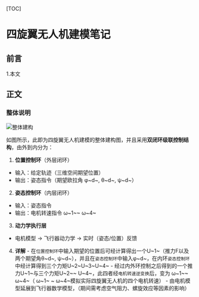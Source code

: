 
[TOC]
# 四旋翼无人机建模笔记

## 前言

1.本文


## 正文

### 整体说明

![整体建构](/imgs/2025-05-03/xp5jozbgKaA8inmS.png "整体建构")

如图所示，此即为四旋翼无人机建模的整体建构图，并且采用**双闭环级联控制结构**，由外到内分为：

 1.  ​**位置控制环**​（外层闭环）
   -   输入：给定轨迹（三维空间期望位置）
   -   输出：姿态指令（期望欧拉角 φ~d~, θ~d~, ψ~d~）
 2.  ​**姿态控制环**​（内层闭环）
   -   输入：姿态指令
   -   输出：电机转速指令 ω~1~~ ω~4~
 3.  ​**动力学执行层**
   -   电机模型 → 飞行器动力学 → 实时（姿态/位置）反馈
 4.  **详解**
    -  在`位置控制环`中输入期望的位置后可经计算得出一个U~1~（推力F以及 两个期望角θ~d~, ψ~d~），并且在`姿态控制环`中输入φ~d~，在内环`姿态控制环`中经计算得到三个力矩U~2~U~3~U~4~
    - 经过内外环控制之后得到的一个推力U~1~与三个力矩U~2~~ U~4~，此四者经`电机转速逆变换`后，变为 ω~1~~ ω~4~（ ω~1~ ~ ω~4~模拟实际四旋翼无人机的四个电机转速）
    - 由电机模型延展到飞行器数学模型，（期间需考虑空气阻力、螺旋效应等因素的影响）

<!--stackedit_data:
eyJoaXN0b3J5IjpbLTIwNTA0OTk0NjEsODc1NzIxNzE2LDEwNz
AwOTgzNDUsMzEzNDU4MDIwLC03MzA3MDQ2MDksMjEyNDY3MzY0
NiwxODcyMjQyMTA5XX0=
-->